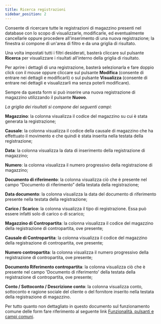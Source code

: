 ```yaml
---
title: Ricerca registrazioni
sidebar_position: 2
---
```


Consente di ricercare tutte le registrazioni di magazzino presenti nel database con lo scopo di visualizzarle, modificarle, ed eventualmente cancellarle oppure procedere all'inserimento di una nuova registrazione; la finestra si compone di un'area di filtro e da una griglia di risultato.

Una volta impostati tutti i filtri desiderati, basterà cliccare sul pulsante **Ricerca** per visualizzare i risultati all'interno della griglia di risultato.

Per aprire i dettagli di una registrazione, basterà selezionarla e fare doppio click con il mouse oppure cliccare sul pulsante **Modifica** (consente di entrare nei dettagli e modificarli) o sul pulsante **Visualizza** (consente di entrare nei dettagli e visualizzarli ma senza poterli modificare).

Sempre da questa form si può inserire una nuova registrazione di magazzino utilizzando il pulsante **Nuovo**.

*La griglia dei risultati si compone dei seguenti campi*:

**Magazzino**: la colonna visualizza il codice del magazzino su cui è stata generata la registrazione;   

**Causale**: la colonna visualizza il codice della causale di magazzino che ha effettuato il movimento e che quindi è stata inserita nella testata della registrazione;  

**Data**: la colonna visualizza la data di inserimento della registrazione di magazzino;   

**Numero**: la colonna visualizza il numero progressivo della registrazione di magazzino;   

**Documento di riferimento**: la colonna visualizza ciò che è presente nel campo “Documento di riferimento” della testata della 
registrazione;   

**Data documento**: la colonna visualizza la data del documento di riferimento presente nella testata della registrazione;   

**Carico / Scarico**: la colonna visualizza il tipo di registrazione. Essa può essere infatti solo di carico o di scarico;   

**Magazzino di Contropartita**: la colonna visualizza il codice del magazzino della registrazione di contropartita, ove presente;   

**Causale di Contropartita**: la colonna visualizza il codice del magazzino della registrazione di contropartita, ove presente;   

**Numero contropartita**: la colonna visualizza il numero progressivo della registrazione di contropartita, ove presente;   

**Documento Riferimento contropartita**: la colonna visualizza ciò che è presente nel campo 'Documento di riferimento' della testata della registrazione di contropartita, ove presente;   

**Conto / Sottoconto / Descrizione conto**: la colonna visualizza conto, sottoconto e ragione sociale del cliente o del fornitore inserito nella testata della registrazione di magazzino.

Per tutto quanto non dettagliato in questo documento sul funzionamento comune delle form fare riferimento al seguente link [Funzionalità, pulsanti e campi comuni](/docs/guide/common).